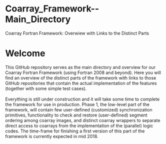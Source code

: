 # Coarray_Framework--Main_Directory
Coarray Fortran Framework: Overwiew with Links to the Distinct Parts

# Welcome
This GitHub repository serves as the main directory and overview for our Coarray Fortran Framework (using Fortran 2008 and beyond). Here you will find an overview of the distinct parts of the framework with links to those GitHub repositories that contain the actual implementation of the features (together with some simple test cases).<br />
<br />
Everything is still under construction and it will take some time to complete the framework for use in production. Phase 1, the low-level part of the framework, will contain few user-defined (customized) synchronization primitives, functionality to check and restore (user-defined) segment ordering among coarray images, and distinct coarray wrappers to separate direct access to coarrays from the implementation of the (parallel) logic codes. The time-frame for finishing a first version of this part of the framework is currently expected in mid 2018.<br />
<br />
